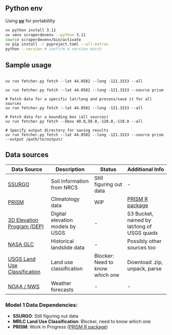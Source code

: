 ## Python env

Using **[uv](https://docs.astral.sh/uv/getting-started/installation/)** for portabililty

```sh
uv python install 3.11
uv venv scraperdevenv --python 3.11
source scraperdevenv/bin/activate
uv pip install -r pyproject.toml --all-extras
python --version # confirm a version match
```

## Sample usage

```

uv run fetcher.py fetch --lat 44.0582 --long -121.3153 --all

uv run fetcher.py fetch --lat 44.0582 --long -121.3153 --source prism

# Fetch data for a specific lat/long and process/save it for all sources
uv run fetcher.py fetch --lat 44.0582 --long -121.3153 --all

# Fetch data for a bounding box (all sources)
uv run fetcher.py fetch --bbox 40.0,50.0,-120.0,-110.0 --all

# Specify output directory for saving results
uv run fetcher.py fetch --lat 44.0582 --long -121.3153 --source prism --output /path/to/output/
```

## Data sources

| Data Source                                                                                           | Description                      | Status                          | Additional Info                                     |
| ----------------------------------------------------------------------------------------------------- | -------------------------------- | ------------------------------- | --------------------------------------------------- |
| [SSURGO](https://www.nrcs.usda.gov/resources/data-and-reports/soil-survey-geographic-database-ssurgo) | Soil information from NRCS       | Still figuring out data         | -                                                   |
| [PRISM](https://prism.oregonstate.edu/)                                                               | Climatology data                 | WiP                             | [PRISM R package](https://docs.ropensci.org/prism/) |
| [3D Elevation Program (DEP)](https://www.usgs.gov/3d-elevation-program)                               | Digital elevation models by USGS | -                               | S3 Bucket, named by lat/long of USGS quads          |
| [NASA GLC](https://gpm.nasa.gov/landslides/projects.html#GLC)                                         | Historical landslide data        | -                               | Possibly other sources too                          |
| [USGS Land Use Classification](https://www.mrlc.gov/)                                                 | Land use classification          | Blocker: Need to know which one | Download .zip, unpack, parse                        |
| [NOAA / NWS](https://www.weather.gov/)                                                                | Weather forecasts                | -                               | -                                                   |

### Model 1 Data Dependencies:

- **SSURGO**: Still figuring out data
- **MRLC Land Use Classification**: Blocker, need to know which one
- **PRISM**: Work in Progress ([PRISM R package](https://docs.ropensci.org/prism/))
